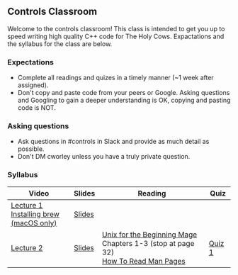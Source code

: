 ## Controls Classroom
Welcome to the controls classroom! This class is intended to get you up to speed writing high quality C++ code for The Holy Cows. Expactations and the syllabus for the class are below.

### Expectations
* Complete all readings and quizes in a timely manner (~1 week after assigned).
* Don't copy and paste code from your peers or Google. Asking questions and Googling to gain a deeper understanding is OK, copying and pasting code is NOT.


### Asking questions
* Ask questions in #controls in Slack and provide as much detail as possible.
* Don't DM cworley unless you have a truly private question.

### Syllabus
| Video | Slides | Reading | Quiz |
|-------|--------|---------|------|
| [Lecture 1](https://drive.google.com/open?id=1DCF2kl1OIPOACC6ZMYD1sonoQXhpXKZU)<br>[Installing brew (macOS only)](https://drive.google.com/open?id=1qsLwS6rcJM9t0K1fwmnKmheiIzEHaeCv) | [Slides](https://drive.google.com/open?id=14sS9P_2OzlcaXug1fmXTG5ahcQq5me_Xj9O8hViNcyY) | | |
| [Lecture 2](#) | [Slides](#) | [Unix for the Beginning Mage](http://unixmages.com/wp-content/uploads/2018/12/ufbm.pdf) Chapters 1-3 (stop at page 32)<br>[How To Read Man Pages](https://www.cs.mcgill.ca/~guide/help/man.html) | [Quiz 1](https://forms.gle/513xd9rdPesYPVDf8) |
